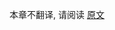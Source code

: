 [//]: # (title: Kotlin 1.8 兼容性指南)

本章不翻译, 请阅读 [原文](https://kotlinlang.org/docs/compatibility-guide-18.html)
